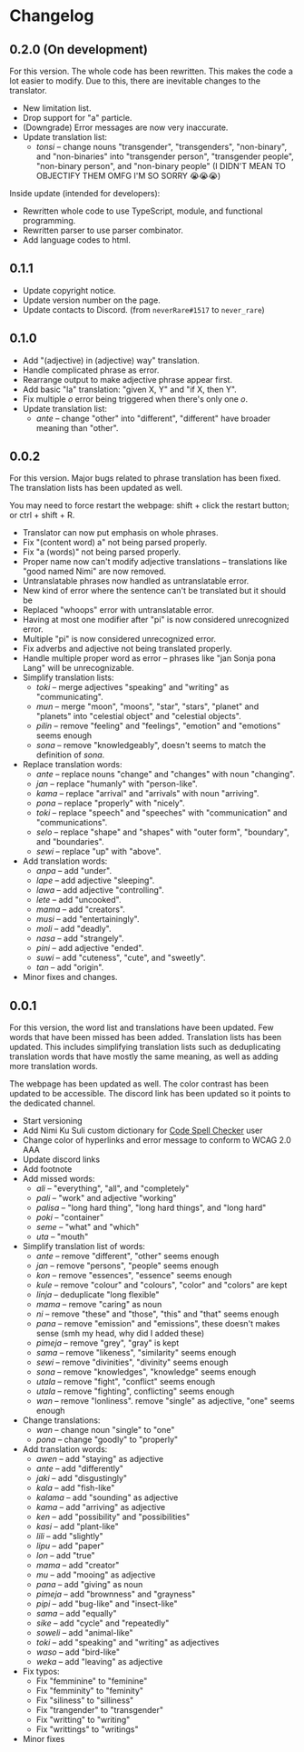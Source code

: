 # Changelog

## 0.2.0 (On development)

For this version. The whole code has been rewritten. This makes the code a lot easier to modify. Due to this, there are inevitable changes to the translator.

- New limitation list.
- Drop support for "a" particle.
- (Downgrade) Error messages are now very inaccurate.
- Update translation list:
  - _tonsi_ &ndash; change nouns "transgender", "transgenders", "non-binary", and "non-binaries" into "transgender person", "transgender people", "non-binary person", and "non-binary people" (I DIDN'T MEAN TO OBJECTIFY THEM OMFG I'M SO SORRY 😭😭😭)

Inside update (intended for developers):

- Rewritten whole code to use TypeScript, module, and functional programming.
- Rewritten parser to use parser combinator.
- Add language codes to html.

## 0.1.1

- Update copyright notice.
- Update version number on the page.
- Update contacts to Discord. (from `neverRare#1517` to `never_rare`)

## 0.1.0

- Add "(adjective) in (adjective) way" translation.
- Handle complicated phrase as error.
- Rearrange output to make adjective phrase appear first.
- Add basic "la" translation: "given X, Y" and "if X, then Y".
- Fix multiple _o_ error being triggered when there's only one _o_.
- Update translation list:
  - _ante_ &ndash; change "other" into "different", "different" have broader meaning than "other".

## 0.0.2

For this version. Major bugs related to phrase translation has been fixed. The translation lists has been updated as well.

You may need to force restart the webpage: shift + click the restart button; or ctrl + shift + R.

- Translator can now put emphasis on whole phrases.
- Fix "(content word) a" not being parsed properly.
- Fix "a (words)" not being parsed properly.
- Proper name now can't modify adjective translations &ndash; translations like "good named Nimi" are now removed.
- Untranslatable phrases now handled as untranslatable error.
- New kind of error where the sentence can't be translated but it should be
- Replaced "whoops" error with untranslatable error.
- Having at most one modifier after "pi" is now considered unrecognized error.
- Multiple "pi" is now considered unrecognized error.
- Fix adverbs and adjective not being translated properly.
- Handle multiple proper word as error &ndash; phrases like "jan Sonja pona Lang" will be unrecognizable.
- Simplify translation lists:
  - _toki_ &ndash; merge adjectives "speaking" and "writing" as "communicating".
  - _mun_ &ndash; merge "moon", "moons", "star", "stars", "planet" and "planets" into "celestial object" and "celestial objects".
  - _pilin_ &ndash; remove "feeling" and "feelings", "emotion" and "emotions" seems enough
  - _sona_ &ndash; remove "knowledgeably", doesn't seems to match the definition of _sona_.
- Replace translation words:
  - _ante_ &ndash; replace nouns "change" and "changes" with noun "changing".
  - _jan_ &ndash; replace "humanly" with "person-like".
  - _kama_ &ndash; replace "arrival" and "arrivals" with noun "arriving".
  - _pona_ &ndash; replace "properly" with "nicely".
  - _toki_ &ndash; replace "speech" and "speeches" with "communication" and "communications".
  - _selo_ &ndash; replace "shape" and "shapes" with "outer form", "boundary", and "boundaries".
  - _sewi_ &ndash; replace "up" with "above".
- Add translation words:
  - _anpa_ &ndash; add "under".
  - _lape_ &ndash; add adjective "sleeping".
  - _lawa_ &ndash; add adjective "controlling".
  - _lete_ &ndash; add "uncooked".
  - _mama_ &ndash; add "creators".
  - _musi_ &ndash; add "entertainingly".
  - _moli_ &ndash; add "deadly".
  - _nasa_ &ndash; add "strangely".
  - _pini_ &ndash; add adjective "ended".
  - _suwi_ &ndash; add "cuteness", "cute", and "sweetly".
  - _tan_ &ndash; add "origin".
- Minor fixes and changes.

## 0.0.1

For this version, the word list and translations have been updated. Few words that have been missed has been added. Translation lists has been updated. This includes simplifying translation lists such as deduplicating translation words that have mostly the same meaning, as well as adding more translation words.

The webpage has been updated as well. The color contrast has been updated to be accessible. The discord link has been updated so it points to the dedicated channel.

- Start versioning
- Add Nimi Ku Suli custom dictionary for [Code Spell Checker](https://marketplace.visualstudio.com/items?itemName=streetsidesoftware.code-spell-checker) user
- Change color of hyperlinks and error message to conform to WCAG 2.0 AAA
- Update discord links
- Add footnote
- Add missed words:
  - _ali_ &ndash; "everything", "all", and "completely"
  - _pali_ &ndash; "work" and adjective "working"
  - _palisa_ &ndash; "long hard thing", "long hard things", and "long hard"
  - _poki_ &ndash; "container"
  - _seme_ &ndash; "what" and "which"
  - _uta_ &ndash; "mouth"
- Simplify translation list of words:
  - _ante_ &ndash; remove "different", "other" seems enough
  - _jan_ &ndash; remove "persons", "people" seems enough
  - _kon_ &ndash; remove "essences", "essence" seems enough
  - _kule_ &ndash; remove "colour" and "colours", "color" and "colors" are kept
  - _linja_ &ndash; deduplicate "long flexible"
  - _mama_ &ndash; remove "caring" as noun
  - _ni_ &ndash; remove "these" and "those", "this" and "that" seems enough
  - _pana_ &ndash; remove "emission" and "emissions", these doesn't makes sense (smh my head, why did I added these)
  - _pimeja_ &ndash; remove "grey", "gray" is kept
  - _sama_ &ndash; remove "likeness", "similarity" seems enough
  - _sewi_ &ndash; remove "divinities", "divinity" seems enough
  - _sona_ &ndash; remove "knowledges", "knowledge" seems enough
  - _utala_ &ndash; remove "fight", "conflict" seems enough
  - _utala_ &ndash; remove "fighting", conflicting" seems enough
  - _wan_ &ndash; remove "lonliness". remove "single" as adjective, "one" seems enough
- Change translations:
  - _wan_ &ndash; change noun "single" to "one"
  - _pona_ &ndash; change "goodly" to "properly"
- Add translation words:
  - _awen_ &ndash; add "staying" as adjective
  - _ante_ &ndash; add "differently"
  - _jaki_ &ndash; add "disgustingly"
  - _kala_ &ndash; add "fish-like"
  - _kalama_ &ndash; add "sounding" as adjective
  - _kama_ &ndash; add "arriving" as adjective
  - _ken_ &ndash; add "possibility" and "possibilities"
  - _kasi_ &ndash; add "plant-like"
  - _lili_ &ndash; add "slightly"
  - _lipu_ &ndash; add "paper"
  - _lon_ &ndash; add "true"
  - _mama_ &ndash; add "creator"
  - _mu_ &ndash; add "mooing" as adjective
  - _pana_ &ndash; add "giving" as noun
  - _pimeja_ &ndash; add "brownness" and "grayness"
  - _pipi_ &ndash; add "bug-like" and "insect-like"
  - _sama_ &ndash; add "equally"
  - _sike_ &ndash; add "cycle" and "repeatedly"
  - _soweli_ &ndash; add "animal-like"
  - _toki_ &ndash; add "speaking" and "writing" as adjectives
  - _waso_ &ndash; add "bird-like"
  - _weka_ &ndash; add "leaving" as adjective
- Fix typos:
  - Fix "femminine" to "feminine"
  - Fix "femminity" to "feminity"
  - Fix "siliness" to "silliness"
  - Fix "trangender" to "transgender"
  - Fix "writting" to "writing"
  - Fix "writtings" to "writings"
- Minor fixes

